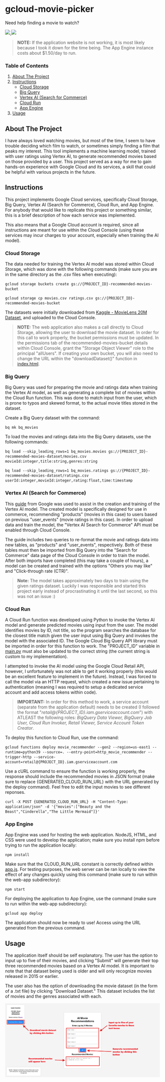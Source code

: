 <!-- HEADER -->
# gcloud-movie-picker
Need help finding a movie to watch?
<div align="left">
  <p>
    <a href="https://hendrick-cis655-finalproject.ue.r.appspot.com/">
      <img src="https://img.shields.io/badge/Click_here_to_use_application!-blue?style=for-the-badge&">
    </a>
    <a href="https://youtu.be/JS6-52V775s">
      <img src="https://img.shields.io/badge/Presentation-red?style=for-the-badge&logo=youtube">
    </a>
  </p>
</div>

> **NOTE:** If the application website is not working, it is most likely because I took it down for the time being. The App Engine instance costs about $1.50/day to run.

<!-- TABLE OF CONTENTS -->
### Table of Contents
<ol>
  <li>
    <a href="#about-the-project">About The Project</a>
  </li>
  <li>
    <a href="#instructions">Instructions</a>
    <ul>
      <li><a href="#cloud-storage">Cloud Storage</a></li>
      <li><a href="#big-query">Big Query</a></li>
      <li><a href="#vertex-ai-search-for-commerce">Vertex AI (Search for Commerce)</a></li>
      <li><a href="#cloud-run">Cloud Run</a></li>
      <li><a href="#app-engine">App Engine</a></li>
    </ul>
  </li>
  <li><a href="#usage">Usage</a></li>
</ol>



<!-- ABOUT THE PROJECT -->
## About The Project

I have always loved watching movies, but most of the time, I seem to have trouble deciding which film to watch, or sometimes simply finding a film that peaks my interest. This tool implements a machine learning model, trained with user ratings using Vertex AI, to generate recommended movies based on those provided by a user. This project served as a way for me to gain hands-on experience with Google Cloud and its services, a skill that could be helpful with various projects in the future.



<!-- INSTRUCTIONS -->
## Instructions

This project implements Google Cloud services, specifically Cloud Storage, Big Query, Vertex AI (Search for Commerce), Cloud Run, and App Engine. For anybody that would like to replicate this project or something similar, this is a brief description of how each service was implemented.

This also means that a Google Cloud account is required, since all instructions are meant for use within the Cloud Console (using these services may incur charges to your account, especially when training the AI model).

### Cloud Storage

The data needed for training the Vertex AI model was stored within Cloud Storage, which was done with the following commands (make sure you are in the same directory as the .csv files when executing):

```
gcloud storage buckets create gs://{PROJECT_ID}-recommended-movies-bucket
```
```
gcloud storage cp movies.csv ratings.csv gs://{PROJECT_ID}-recommended-movies-bucket
```

The datasets were initially downloaded from [Kaggle - MovieLens 20M Dataset](https://www.kaggle.com/datasets/grouplens/movielens-20m-dataset), and uploaded to the Cloud Console.

> **NOTE:** The web application also makes a call directly to Cloud Storage, allowing the user to download the movie dataset. In order for this call to work properly, the bucket permissions must be updated. In the permissions tab of the recommended-movies-bucket details within Cloud Console, grant the "Storage Object Viewer" role to the principal "allUsers". If creating your own bucket, you will also need to change the URL within the "downloadDataset()" function in [index.html](web-app/public/index.html).

### Big Query

Big Query was used for preparing the movie and ratings data when training the Vertex AI model, as well as generating a complete list of movies within the Cloud Run function. This was done to match input from the user, which is prone to typos and skewed format, to the actual movie titles stored in the dataset.

Create a Big Query dataset with the command:

```
bq mk bq_movies
```

To load the movies and ratings data into the Big Query datasets, use the following commands:

```
bq load --skip_leading_rows=1 bq_movies.movies gs://{PROJECT_ID}-recommended-movies-dataset/movies.csv movieId:integer,title:string,genres:string
```

```
bq load --skip_leading_rows=1 bq_movies.ratings gs://{PROJECT_ID}-recommended-movies-dataset/ratings.csv userId:integer,movieId:integer,rating:float,time:timestamp
``` 

### Vertex AI (Search for Commerce)

This [guide](https://cloud.google.com/retail/docs/movie-rec-tutorial) from Google was used to assist in the creation and training of the Vertex AI model. The created model is specifically designed for use in commerce, recommending "products" (movies in this case) to users based on previous "user_events" (movie ratings in this case). In order to upload data and train the model, the "Vertex AI Search for Commerce" API must be enabled through Cloud Console.

The guide includes two queries to re-format the movie and ratings data into new tables, as "products" and "user_events", respectively. Both of these tables must then be imported from Big Query into the "Search for Commerce" data page of the Cloud Console in order to train the model. After both imports have completed (this may take a couple of hours), a model can be created and trained with the options "Others you may like" and "Click-through rate (CTR)".

> **Note:** The model takes approximately two days to train using the given ratings dataset. Luckily I was responsible and started this project early instead of procrastinating it until the last second, so this was not an issue :) 

### Cloud Run

A Cloud Run function was developed using Python to invoke the Vertex AI model and generate predicted movies using input from the user. The model identifies movies by ID, not title, so the program searches the database for the closest title match given the user input using Big Query and invokes the model with the associated ID. The Google Cloud Big Query API library must be imported in order for this function to work. The "PROJECT_ID" variable in [main.py](cloud_funcs/main.py) must also be updated to the correct string (the current string is custom to my implementation).

I attempted to invoke the AI model using the Google Cloud Retail API, however, I unfortunately was not able to get it working properly (this would be an excellent feature to implement in the future). Instead, I was forced to call the model via an HTTP request, which created a new issue pertaining to authentication (meaning I was required to setup a dedicated service account and add access tokens within code). 

> **IMPORTANT:** In order for this method to work, a service account (separate from the application default) needs to be created (I followed the format "*retail@{PROJECT_ID}.iam.gserviceaccount.com*") with ATLEAST the following roles: *BigQuery Data Viewer, BigQuery Job User, Cloud Run Invoker, Retail Viewer, Service Account Token Creator*.

To deploy this function to Cloud Run, use the command:

```
gcloud functions deploy movie_recommender --gen2 --region=us-east1 --runtime=python39 --source=. --entry-point=http_movie_recommender --trigger-http --service-account=retail@{PROJECT_ID}.iam.gserviceaccount.com
```

Use a cURL command to ensure the function is working properly, the response should include the recommended movies in JSON format (make sure to replace {GENERATED_CLOUD_RUN_URL} with the URL generated by the deploy command). Feel free to edit the input movies to see different reponses. 

```
curl -X POST {GENERATED_CLOUD_RUN_URL} -H "Content-Type: application/json" -d '{"movies":["Beauty and the Beast","Cinderella","The Little Mermaid"]}'
```

### App Engine

App Engine was used for hosting the web application. NodeJS, HTML, and CSS were used to develop the application; make sure you install npm before trying to run the application locally:

```
npm install
```

Make sure that the CLOUD_RUN_URL constant is correctly defined within [app.js](web-app/app.js). For testing purposes, the web server can be ran locally to view the effect of any changes quickly using this command (make sure to run within the web-app subdirectory):

```
npm start
```

For deploying the application to App Engine, use the command (make sure to run within the web-app subdirectory):

```
gcloud app deploy
```

The application should now be ready to use! Access using the URL generated from the previous command.



<!-- USAGE EXAMPLE -->
## Usage

The application itself should be self explanatory. The user has the option to input up to five of their movies, and clicking "Submit" will generate their top three recommended movies based on a Vertex AI model. It is important to note that that dataset being used is older and will only recognize movies released in 2015 or earlier.

The user also has the option of downloading the movie dataset (in the form of a .txt file) by clicking "Download Dataset." This dataset includes the list of movies and the genres associated with each.

![Usage](screenshots/usage.png)
